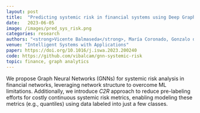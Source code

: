 ```yaml
---
layout: post
title:  "Predicting systemic risk in financial systems using Deep Graph Learning"
date:   2023-06-05
image: /images/pred_sys_risk.png
categories: research
authors: "<strong>Vicente Balmaseda</strong>, María Coronado, Gonzalo de Cadenas-Santiago"
venue: "Intelligent Systems with Applications"
paper: https://doi.org/10.1016/j.iswa.2023.200240
code: https://github.com/vibalcam/gnn-systemic-risk
topic: finance, graph analytics
---
```

<!-- This work addresses the limitations of traditional techniques in analyzing systemic risk by proposing Graph Neural Networks (GNNs) for systemic risk analysis in financial networks. Leveraging network structure and feature information, GNNs outperform traditional Machine Learning (ML) methods in classifying entities based on systemic risk importance. Additionally, we introduce C2R, an approach that reduces pre-labeling effort for costly systemic risk metrics by pre-labeling into a small number of classes while predicting continuous risk scores. -->
We propose Graph Neural Networks (GNNs) for systemic risk analysis in financial networks, leveraging network structure to overcome ML limitations. Additionally, we introduce *C2R* approach to reduce pre-labeling efforts for costly continuous systemic risk metrics, enabling modeling these metrics (e.g., quantiles) using data labeled into just a few classes.
